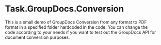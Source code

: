 # Task.GroupDocs.Conversion
This is a small demo of GroupDocs Conversion from any format to PDF format in a specified folder hardcoded in the code. You can change the code according to your needs if you want to test out the GroupDocs API for document conversion purposes.
